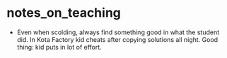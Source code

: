 # notes_on_teaching


- Even when scolding, always find something good in what the student did. In Kota Factory kid cheats after copying solutions all night. Good thing: kid puts in lot of effort.
